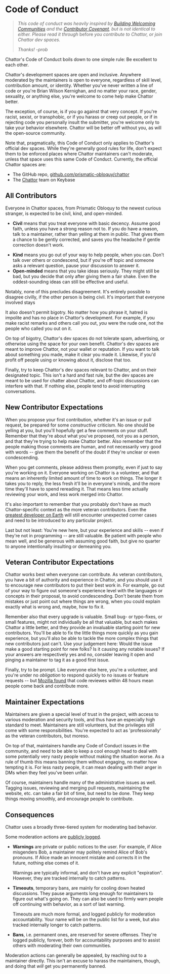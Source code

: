 # Code of Conduct

> *This code of conduct was heavily inspired by [Building Welcoming Communities](https://opensource.guide/building-community/) and the [Contributor Covenant](https://www.contributor-covenant.org/), but is not identical to either.*
> *Please read it through* before *you contribute to Chattor, or join Chattor dev spaces.*
>
> *Thanks! -prob*

Chattor's Code of Conduct boils down to one simple rule:
Be excellent to each other.

Chattor's development spaces are open and inclusive.
Anywhere moderated by the maintainers is open to everyone, regardless of skill level, contribution amount, or identity.
Whether you've never written a line of code or you're Brian Wilson Kernighan, and no matter your race, gender, sexuality, or anything else, you're welcome to come help make Chattor better.

The exception, of course, is if you go against that very concept.
If you're racist, sexist, or transphobic, or if you harass or creep out people, or if in rejecting code you personally insult the submitter, you're welcome only to take your behavior elsewhere.
Chattor will be better off without you, as will the open-source community.

Note that, pragmatically, this Code of Conduct only applies to Chattor's official dev spaces.
While they're generally good rules for life, don't expect them to be enforced places where Chattor maintainers can't moderate, unless that space uses this same Code of Conduct.
Currently, the official Chattor spaces are:

- The GitHub repo, [github.com/prismatic-obloquy/chattor][repo]
- The [Chattor][keybase] team on Keybase

## All Contributors

Everyone in Chattor spaces, from Prismatic Obloquy to the newest curious stranger, is expected to be civil, kind, and open-minded.

* **Civil** means that you treat everyone with basic decency.
  Assume good faith, unless you have a strong reason not to.
  If you do have a reason, talk to a maintainer, rather than yelling at them in public.
  That gives them a chance to be gently corrected, and saves you the headache if gentle correction doesn't work.
- **Kind** means you go out of your way to help people, when you can.
  Don't talk over others or condescend, but if you're off topic and someone asks a relevant question, pause your discussion to answer it.
- **Open-minded** means that you take ideas seriously.
  They might still be bad, but you decide that only after giving them a fair shake.
  Even the oddest-sounding ideas can still be effective and useful.

Notably, none of this precludes disagreement.
It's entirely possible to disagree civilly, if the other person is being civil.
It's important that everyone involved stays 

It also doesn't permit bigotry.
No matter how you phrase it, hatred is impolite and has no place in Chattor's development.
For example, if you make racist remarks and others call you out, *you* were the rude one, not the people who called you out on it.

On top of bigotry, Chattor's dev spaces do not tolerate spam, advertising, or otherwise using the space for your own benefit.
Chattor's dev spaces are meant to improve Chattor, not your wallet or reputation.
If you want to talk about something you made, make it clear you made it.
Likewise, if you'd profit off people using or knowing about it, disclose that too.

Finally, try to keep Chattor's dev spaces relevant to Chattor, and on their designated topic.
This isn't a hard and fast rule, but the dev spaces are meant to be used for chatter about Chattor, and off-topic discussions can interfere with that.
If nothing else, people tend to avoid interrupting conversations.

## New Contributor Expectations

When you propose your first contribution, whether it's an issue or pull request, be prepared for some *constructive* criticism.
No one should be yelling at you, but you'll hopefully get a few comments on your stuff.
Remember that they're about what you've proposed, not you as a person, and that they're trying to help make Chattor better.
Also remember that the people making those comments are human, and not necessarily very good with words -- give them the benefit of the doubt if they're unclear or even condescending.

When you get comments, please address them promptly, even if just to say you're working on it.
Everyone working on Chattor is a volunteer, and that means an inherently limited amount of time to work on things.
The longer it takes you to reply, the less fresh it'll be in everyone's minds, and the more time they'll have to spend rereading it.
That means less time actually reviewing your work, and less work merged into Chattor.

It's also important to remember that you probably don't have as much Chattor-specific context as the more veteran contributors.
Even the [greatest developer on Earth][hamilton] will still encounter unexpected corner cases and need to be introduced to any particular project.

Last but not least:
You're new here, but your experience and skills -- even if they're not in programming -- are still valuable.
Be patient with people who mean well, and be generous with assuming good faith, but give no quarter to anyone intentionally insulting or demeaning you.

## Veteran Contributor Expectations

Chattor works best when everyone can contribute.
As veteran contributors, you have a bit of authority and experience in Chattor, and you should use it to encourage new contributors to put their best work in.
For example, go out of your way to figure out someone's experience level with the languages or concepts in their proposal, to avoid condescending.
Don't berate them from mistakes or just point out where things are wrong, when you could explain exactly what is wrong and, maybe, how to fix it.

Remember also that every upgrade is valuable.
Small bug- or typo-fixes, or small features, might not individually be all that valuable, but each makes Chattor a little better, and they provide an invaluable starting point for new contributors.
You'll be able to fix the little things more quickly as you gain experience, but you'll also be able to tackle the more complex things that new contributors just can't.
Use your judgement here:
Would the issue make a good starting point for new folks?
Is it causing any notable issues?
If your answers are respectively yes and no, consider leaving it open and pinging a maintainer to tag it as a good first issue.

Finally, try to be prompt.
Like everyone else here, you're a volunteer, and you're under no *obligation* to respond quickly to no issues or feature requests -- but [Mozilla found][mozilla-reply-study] that code reviewes within 48 hours mean people come back and contribute more.

## Maintainer Expectations

Maintainers are given a special level of trust in the project, with access to various moderation and security tools, and thus have an especially high standard to meet.
Maintainers are still volunteers, but the privileges still come with some responsibilities.
You're expected to act as 'professionally' as the veteran contributors, but moreso.

On top of that, maintainers handle any Code of Conduct issues in the community, and need to be able to keep a cool enough head to deal with some potentially very nasty people without making the situation worse.
As a rule of thumb this means banning them without engaging, no matter how tempting it is.
For less nasty people, it can mean dealing with their anger in DMs when they feel you've been unfair.

Of course, maintainers handle many of the administrative issues as well.
Tagging issues, reviewing and merging pull requests, maintaining the website, etc. can take a fair bit of time, but need to be done.
They keep things moving smoothly, and encourage people to contribute.

## Consequences

Chattor uses a broadly three-tiered system for moderating bad behavior.

Some moderation actions are [publicly logged][/modlog].

- **Warnings** are private or public notices to the user.
  For example, if Alice misgenders Bob, a maintainer may politely remind Alice of Bob's pronouns.
  If Alice made an innocent mistake and corrects it in the future, nothing else comes of it.

  Warnings are typically informal, and don't have any explicit "expiration".
  However, they are tracked internally to catch patterns.

- **Timeouts**, temporary bans, are mainly for cooling down heated discussions.
  They pause arguments long enough for maintainers to figure out what's going on.
  They can also be used to firmly warn people off continuing with behavior, as a sort of last warning.

  Timeouts are much more formal, and logged publicly for moderation accountability.
  Your name will be on the public list for a week, but also tracked internally longer to catch patterns.

- **Bans**, i.e. permanent ones, are reserved for severe offenses.
  They're logged publicly, forever, both for accountability purposes and to assist others with moderating their own communities.

Moderation actions can generally be appealed, by reaching out to a maintainer directly.
This isn't an excuse to harass the maintainers, though, and doing that *will* get you permanently banned.

  [repo]: https://github.com/prismatic-obloquy/chattor/
  [keybase]: https://keybase.io/team/chattor
  [hamilton]: https://en.wikipedia.org/wiki/Margaret_Hamilton_%28software_engineer%29
  [mozilla-reply-study]: https://docs.google.com/presentation/d/1hsJLv1ieSqtXBzd5YZusY-mB8e1VJzaeOmh8Q4VeMio/edit#slide=id.g43d857af8_0177
  [/modlog]: ./modlog
